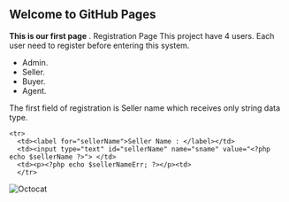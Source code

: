 ## Welcome to GitHub Pages
**This is our first page**
.
Registration Page
This project have 4 users. Each user need to register before entering this system.
*   Admin.
*   Seller.
*   Buyer.
*   Agent.


The first field of registration is Seller name which receives only string data type.
  
  ```
<tr>
	<td><label for="sellerName">Seller Name : </label></td>
	<td><input type="text" id="sellerName" name="sname" value="<?php echo $sellerName ?>"> </td>
	<td><p><?php echo $sellerNameErr; ?></p><td>
	</tr>

```
![Octocat](https://https://github.com/Rubama-lisa/rubama.github.io/raw/main/Web-Technology-Project-main/Property%20Management%20System/betterproperty.com/betterproperty.com/PropertyManagementSystem/images/Registration.png/)
